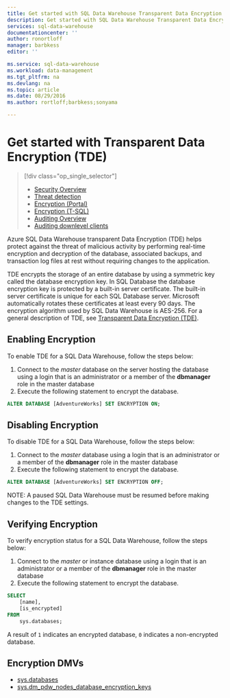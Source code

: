 ```yaml
---
title: Get started with SQL Data Warehouse Transparent Data Encryption (TDE) TSQL | Microsoft Azure
description: Get started with SQL Data Warehouse Transparent Data Encryption (TDE) TSQL
services: sql-data-warehouse
documentationcenter: ''
author: ronortloff
manager: barbkess
editor: ''

ms.service: sql-data-warehouse
ms.workload: data-management
ms.tgt_pltfrm: na
ms.devlang: na
ms.topic: article
ms.date: 08/29/2016
ms.author: rortloff;barbkess;sonyama

---
```

# Get started with Transparent Data Encryption (TDE)
> [!div class="op_single_selector"]
> * [Security Overview](sql-data-warehouse-overview-manage-security.md)
> * [Threat detection](sql-data-warehouse-security-threat-detection.md)
> * [Encryption (Portal)](sql-data-warehouse-encryption-tde.md)
> * [Encryption (T-SQL)](sql-data-warehouse-encryption-tde-tsql.md)
> * [Auditing Overview](sql-data-warehouse-auditing-overview.md)
> * [Auditing downlevel clients](sql-data-warehouse-auditing-downlevel-clients.md)
> 
> 

Azure SQL Data Warehouse transparent Data Encryption (TDE) helps protect against the threat of malicious activity by performing real-time encryption and decryption of the database, associated backups, and transaction log files at rest without requiring changes to the application.

TDE encrypts the storage of an entire database by using a symmetric key called the database encryption key. In SQL Database the database encryption key is protected by a built-in server certificate. The built-in server certificate is unique for each SQL Database server. Microsoft automatically rotates these certificates at least every 90 days. The encryption algorithm used by SQL Data Warehouse is AES-256. For a general description of TDE, see [Transparent Data Encryption (TDE)].

## Enabling Encryption
To enable TDE for a SQL Data Warehouse, follow the steps below:

1. Connect to the *master* database on the server hosting the database using a login that is an administrator or a member of the **dbmanager** role in the master database
2. Execute the following statement to encrypt the database.

```sql
ALTER DATABASE [AdventureWorks] SET ENCRYPTION ON;
```

## Disabling Encryption
To disable TDE for a SQL Data Warehouse, follow the steps below:

1. Connect to the *master* database using a login that is an administrator or a member of the **dbmanager** role in the master database
2. Execute the following statement to encrypt the database.

```sql
ALTER DATABASE [AdventureWorks] SET ENCRYPTION OFF;
```

NOTE: A paused SQL Data Warehouse must be resumed before making changes to the TDE settings.

## Verifying Encryption
To verify encryption status for a SQL Data Warehouse, follow the steps below:

1. Connect to the *master* or instance database using a login that is an administrator or a member of the **dbmanager** role in the master database
2. Execute the following statement to encrypt the database.

```sql
SELECT
    [name],
    [is_encrypted]
FROM
    sys.databases;
```

A result of ```1``` indicates an encrypted database, ```0``` indicates a non-encrypted database.

## Encryption DMVs
* [sys.databases][sys.databases] 
* [sys.dm_pdw_nodes_database_encryption_keys][sys.dm_pdw_nodes_database_encryption_keys]

<!--Anchors-->
[Transparent Data Encryption (TDE)]: https://msdn.microsoft.com/library/bb934049.aspx
[sys.databases]: http://msdn.microsoft.com/library/ms178534.aspx  
[sys.dm_pdw_nodes_database_encryption_keys]: https://msdn.microsoft.com/library/mt203922.aspx  

<!--Image references-->

<!--Link references-->
